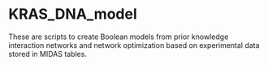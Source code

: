 # KRAS_DNA_model

These are scripts to create Boolean models from prior knowledge interaction networks and network optimization based on experimental data stored in MIDAS tables.
